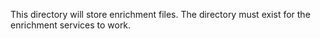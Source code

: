 This directory will store enrichment files. The directory must exist for the enrichment services to work.

